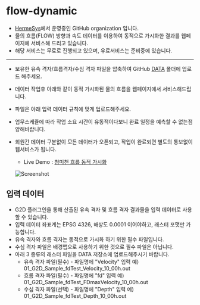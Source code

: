 # flow-dynamic
- [HermeSys](https://hermesys.cafe24.com/)에서 운영중인 GitHub organization 입니다.
- 물의 흐름(FLOW) 방향과 속도 데이터를 이용하여 동적으로 가시화한 결과를 웹페이지에 서비스해 드리고 있습니다.
- 해당 서비스는 무료로 진행되고 있으며, 유료서비스는 준비중에 있습니다.

 ---
 
- 보유한 유속 격자/흐름격자/수심 격자 파일을 압축하여 GitHub [DATA](https://github.com/hermesys2017/flow-dynamic/tree/main/DATA) 폴더에 업로드 해주세요.
- 데이터 작업후 아래와 같이 동적 가시화된 물의 흐름을 웹페이지에서 서비스해드립니다.
- 파일은 아래 입력 데이터 규칙에 맞게 업로드해주세요.
- 업무스케쥴에 따라 작업 소요 시간이 유동적이다보니 완료 일정을 예측할 수 없는점 양해바랍니다.
- 회원간 데이터 구분없이 모든 데이터가 오픈되고, 작업이 완료되면 별도의 통보없이 웹서비스가 됩니다.

  - Live Demo : [청미천 흐름 동적 가시화](http://210.92.123.200/flowmap/index_osim_G2D_Sample_20240307.html)
  
  ![Screenshot](/screenshots/Cheongmicheon_Dynamic_flow_20240321_1130.gif?raw=true)

## 입력 데이터
- G2D 플러그인을 통해 산출된 유속 격자 및 흐름 격자 결과물을 입력 데이터로 사용할 수 있습니다. 
- 입력 데이터 좌표계는 EPSG 4326, 해상도 0.0001 이어야하고, 래스터 포맷만 가능합니다.
- 유속 격자와 흐름 격자는 동적으로 가시화 하기 위한 필수 파일입니다.
- 수심 격자 파일은 배경맵으로 사용하기 위한 것으로 필수 파일은 아닙니다.
- 아래 3 종류의 래스터 파일을 DATA 저장소에 업로드해주시기 바랍니다.
  - 유속 격자 파일(필수) - 파일명에 "Velocity" 입력 예) 01_G2D_Sample_fdTest_Velocity_10_00h.out
  - 흐름 격자 파일(필수) - 파일명에 "fd" 입력       예) 01_G2D_Sample_fdTest_FDmaxVelocity_10_00h.out
  - 수심 격자 파일(선택) - 파일명에 "Depth" 입력    예) 01_G2D_Sample_fdTest_Depth_10_00h.out

